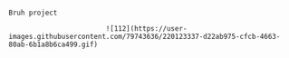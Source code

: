                                                                               Bruh project

                            ![112](https://user-images.githubusercontent.com/79743636/220123337-d22ab975-cfcb-4663-80ab-6b1a8b6ca499.gif)
